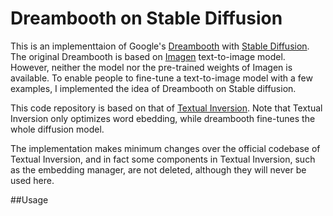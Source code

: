 # Dreambooth on Stable Diffusion

This is an implementtaion of Google's [Dreambooth](https://arxiv.org/abs/2208.12242) with [Stable Diffusion](https://github.com/CompVis/stable-diffusion). The original Dreambooth is based on [Imagen](https://imagen.research.google/) text-to-image model. However, neither the model nor the pre-trained weights of Imagen is available. To enable people to fine-tune a text-to-image model with a few examples, I implemented the idea of Dreambooth on Stable diffusion.

This code repository is based on that of [Textual Inversion](https://github.com/rinongal/textual_inversion). Note that Textual Inversion only optimizes word ebedding, while dreambooth fine-tunes the whole diffusion model.

The implementation makes minimum changes over the official codebase of Textual Inversion, and in fact some components in Textual Inversion, such as the embedding manager, are not deleted, although they will never be used here.

##Usage
